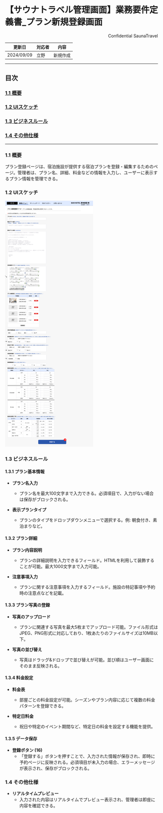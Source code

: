 # 【サウナトラベル管理画面】業務要件定義書_プラン新規登録画面

<div style="text-align: right;">
Confidential SaunaTravel
</div>

|更新日|対応者|内容|
|-|-|-|
| 2024/09/09 | 立野 | 新規作成 |

***

## 目次
### [1.1 概要](#anchor1)
### [1.2 UIスケッチ](#anchor2)
### [1.3 ビジネスルール](#anchor3)
### [1.4 その他仕様](#anchor4)

***

<a id="anchor1"></a>

### 1.1 概要
プラン登録ページは、宿泊施設が提供する宿泊プランを登録・編集するためのページ。管理者は、プラン名、詳細、料金などの情報を入力し、ユーザーに表示するプラン情報を管理できる。

<a id="anchor2"></a>

### 1.2 UIスケッチ
![プラン登録ページ](image\34_プラン新規登録画面.png)

<a id="anchor3"></a>

### 1.3 ビジネスルール

#### 1.3.1 プラン基本情報
- **プラン名入力**
  - プラン名を最大100文字まで入力できる。必須項目で、入力がない場合は保存がブロックされる。

- **表示プランタイプ**
  - プランのタイプをドロップダウンメニューで選択する。例: 朝食付き、素泊まりなど。

#### 1.3.2 プラン詳細
- **プラン内容説明**
  - プランの詳細説明を入力できるフィールド。HTMLを利用して装飾することが可能。最大1000文字まで入力可能。

- **注意事項入力**
  - プランに関する注意事項を入力するフィールド。施設の特記事項や予約時の注意点などを記載。

#### 1.3.3 プラン写真の登録
- **写真のアップロード**
  - プランに関連する写真を最大5枚までアップロード可能。ファイル形式はJPEG、PNG形式に対応しており、1枚あたりのファイルサイズは10MB以下。

- **写真の並び替え**
  - 写真はドラッグ&ドロップで並び替えが可能。並び順はユーザー画面にそのまま反映される。

#### 1.3.4 料金設定
- **料金表**
  - 部屋ごとの料金設定が可能。シーズンやプラン内容に応じて複数の料金パターンを登録できる。
  
- **特定日料金**
  - 祝日や特定のイベント期間など、特定日の料金を設定する機能を提供。

#### 1.3.5 データ保存
- **登録ボタン (16)**
  - 「登録する」ボタンを押すことで、入力された情報が保存され、即時に予約ページに反映される。必須項目が未入力の場合、エラーメッセージが表示され、保存がブロックされる。

<a id="anchor4"></a>

### 1.4 その他仕様
- **リアルタイムプレビュー**
  - 入力された内容はリアルタイムでプレビュー表示され、管理者は即座に内容を確認できる。

